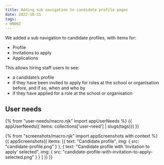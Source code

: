 ```yaml
---
title: Adding sub navigation to candidate profile pages
date: 2022-10-31
tags:
- HN002
---
```


We added a sub navigation to candidate profiles, with items for:

- Profile
- Invitations to apply
- Applications

This allows hiring staff users to see:

- a candidate’s profile
- if they have been invited to apply for roles at the school or organisation before, and if so, when and who by
- if they have applied for a role at the school or organisation


## User needs

{% from "user-needs/macro.njk" import appUserNeeds %}
{{ appUserNeeds({ items: collections['user-need'] | slugs(tags)}) }}


{% from "screenshots/macro.njk" import appScreenshots with context %}
{{ appScreenshots({
  items: [{
    text: "Candidate profile",
    img: { src: "candidate-profile.png" }
  },
  {
    text: "Candidate profile with 'Invitation to apply' selected",
    img: { src: "candidate-profile-with-invitation-to-apply-selected.png" }
  }
  ]
}) }}

